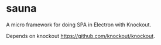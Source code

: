 # sauna
A micro framework for doing SPA in Electron with Knockout.

Depends on knockout https://github.com/knockout/knockout.

